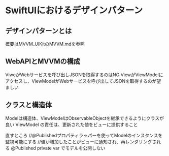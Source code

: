 # SwiftUIにおけるデザインパターン

## デザインパターンとは
概要はMVVM_UIKitのMVVM.mdを参照

## WebAPIとMVVMの構成
ViweがWebサービスを呼び出しJSONを取得するのはNG
ViewがViewModelにアクセスし、ViewModelがWebサービスを呼び出してJSONを取得するのが望ましい

## クラスと構造体
Modelは構造体、ViewModelはObservableObjectを継承できるようにクラスが良い
ViewModel の責任は、更新された値をビューに提供すること


直すところ
//@Publishedプロパティラッパーを使ってModelのインスタンスを監視可能にする
    //値が増加したことがビューに通知され、再レンダリングされる
    @Published private var でモデルを公開しない